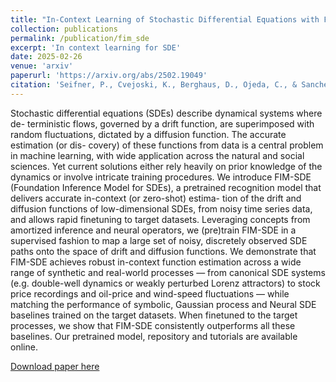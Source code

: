 ```yaml
---
title: "In-Context Learning of Stochastic Differential Equations with Foundation Inference Models"
collection: publications
permalink: /publication/fim_sde
excerpt: 'In context learning for SDE'
date: 2025-02-26
venue: 'arxiv'
paperurl: 'https://arxiv.org/abs/2502.19049'
citation: 'Seifner, P., Cvejoski, K., Berghaus, D., Ojeda, C., & Sanchez, R. J. (2025). Foundation Inference Models for Stochastic Differential Equations: A Transformer-based Approach for Zero-shot Function Estimation. arXiv preprint arXiv:2502.19049.'
---
```


Stochastic differential equations (SDEs) describe dynamical systems where de-
terministic flows, governed by a drift function, are superimposed with random
fluctuations, dictated by a diffusion function. The accurate estimation (or dis-
covery) of these functions from data is a central problem in machine learning,
with wide application across the natural and social sciences. Yet current solutions
either rely heavily on prior knowledge of the dynamics or involve intricate training
procedures. We introduce FIM-SDE (Foundation Inference Model for SDEs), a
pretrained recognition model that delivers accurate in-context (or zero-shot) estima-
tion of the drift and diffusion functions of low-dimensional SDEs, from noisy time
series data, and allows rapid finetuning to target datasets. Leveraging concepts from
amortized inference and neural operators, we (pre)train FIM-SDE in a supervised
fashion to map a large set of noisy, discretely observed SDE paths onto the space
of drift and diffusion functions. We demonstrate that FIM-SDE achieves robust
in-context function estimation across a wide range of synthetic and real-world
processes — from canonical SDE systems (e.g. double-well dynamics or weakly
perturbed Lorenz attractors) to stock price recordings and oil-price and wind-speed
fluctuations — while matching the performance of symbolic, Gaussian process and
Neural SDE baselines trained on the target datasets. When finetuned to the target
processes, we show that FIM-SDE consistently outperforms all these baselines.
Our pretrained model, repository and tutorials are available online.

[Download paper here](https://arxiv.org/pdf/2502.19049)

